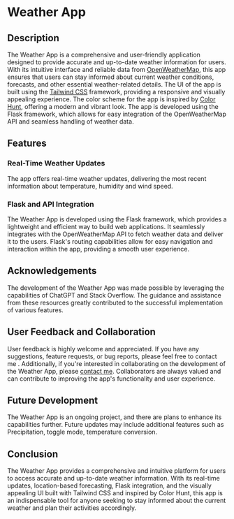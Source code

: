 # Weather App

## Description
The Weather App is a comprehensive and user-friendly application designed to provide accurate and up-to-date weather information for users. With its intuitive interface and reliable data from [OpenWeatherMap](https://openweathermap.org/), this app ensures that users can stay informed about current weather conditions, forecasts, and other essential weather-related details. The UI of the app is built using the [Tailwind CSS](https://tailwindcss.com/) framework, providing a responsive and visually appealing experience. The color scheme for the app is inspired by [Color Hunt](https://colorhunt.co/), offering a modern and vibrant look. The app is developed using the Flask framework, which allows for easy integration of the OpenWeatherMap API and seamless handling of weather data.

## Features

### Real-Time Weather Updates
The app offers real-time weather updates, delivering the most recent information about temperature, humidity and wind speed.

### Flask and API Integration
The Weather App is developed using the Flask framework, which provides a lightweight and efficient way to build web applications. It seamlessly integrates with the OpenWeatherMap API to fetch weather data and deliver it to the users. Flask's routing capabilities allow for easy navigation and interaction within the app, providing a smooth user experience.

## Acknowledgements
The development of the Weather App was made possible by leveraging the capabilities of ChatGPT and Stack Overflow. The guidance and assistance from these resources greatly contributed to the successful implementation of various features.

## User Feedback and Collaboration
User feedback is highly welcome and appreciated. If you have any suggestions, feature requests, or bug reports, please feel free to contact me . Additionally, if you're interested in collaborating on the development of the Weather App, please [contact me](E@gmail.com). Collaborators are always valued and can contribute to improving the app's functionality and user experience.

## Future Development
The Weather App is an ongoing project, and there are plans to enhance its capabilities further. Future updates may include additional features such as Precipitation, toggle mode, temperature conversion.

## Conclusion
The Weather App provides a comprehensive and intuitive platform for users to access accurate and up-to-date weather information. With its real-time updates, location-based forecasting, Flask integration, and the visually appealing UI built with Tailwind CSS and inspired by Color Hunt, this app is an indispensable tool for anyone seeking to stay informed about the current weather and plan their activities accordingly.


